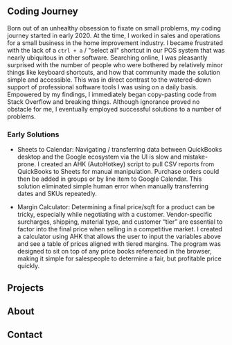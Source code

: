 ## Coding Journey

Born out of an unhealthy obsession to fixate on small problems, my coding journey started in early 2020. At the time, I worked in sales and operations for a small business in the home improvement industry. I became frustrated with the lack of a `ctrl + a` / "select all" shortcut in our POS system that was nearly ubiquitous in other software. Searching online, I was pleasantly surprised with the number of people who were bothered by relatively minor things like keyboard shortcuts, and how that community made the solution simple and accessible. This was in direct contrast to the watered-down support of professional software tools I was using on a daily basis. Empowered by my findings, I immediately began copy-pasting code from Stack Overflow and breaking things. Although ignorance proved no obstacle for me, I eventually employed successful solutions to a number of problems.

### Early Solutions

- Sheets to Calendar: Navigating / transferring data between QuickBooks desktop and the Google ecosystem via the UI is slow and mistake-prone. I created an AHK (AutoHotkey) script to pull CSV reports from QuickBooks to Sheets for manual manipulation. Purchase orders could then be added in groups or by line item to Google Calendar. This solution eliminated simple human error when manually transferring dates and SKUs repeatedly.

- Margin Calculator: Determining a final price/sqft for a product can be tricky, especially while negotiating with a customer. Vendor-specific surcharges, shipping, material type, and customer “tier” are essential to factor into the final price when selling in a competitive market. I created a calculator using AHK that allows the user to input the variables above and see a table of prices aligned with tiered margins. The program was designed to sit on top of any price books referenced in the browser, making it simple for salespeople to determine a fair, but profitable price quickly.

## Projects

## About

## Contact
